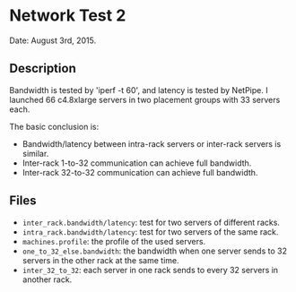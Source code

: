 # Network Test 2

Date: August 3rd, 2015.

## Description

Bandwidth is tested by 'iperf -t 60', and latency is tested by NetPipe. I
launched 66 c4.8xlarge servers in two placement groups with 33 servers each.

The basic conclusion is:
* Bandwidth/latency between intra-rack servers or inter-rack servers is similar.
* Inter-rack 1-to-32 communication can achieve full bandwidth.
* Inter-rack 32-to-32 communication can achieve full bandwidth.

## Files

* `inter_rack.bandwidth/latency`: test for two servers of different racks.
* `intra_rack.bandwidth/latency`: test for two servers of the same rack.
* `machines.profile`: the profile of the used servers.
* `one_to_32_else.bandwidth`: the bandwidth when one server sends to 32 servers
  in the other rack at the same time.
* `inter_32_to_32`: each server in one rack sends to every 32 servers in another rack.
